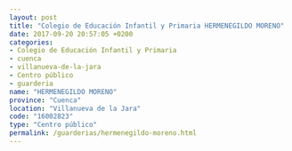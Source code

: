 ```yaml
---
layout: post
title: "Colegio de Educación Infantil y Primaria HERMENEGILDO MORENO"
date: 2017-09-20 20:57:05 +0200
categories:
- Colegio de Educación Infantil y Primaria
- cuenca
- villanueva-de-la-jara
- Centro público
- guarderia
name: "HERMENEGILDO MORENO"
province: "Cuenca"
location: "Villanueva de la Jara"
code: "16002823"
type: "Centro público"
permalink: /guarderias/hermenegildo-moreno.html
---
```

